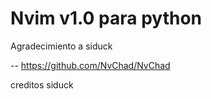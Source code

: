 # Nvim v1.0 para python

Agradecimiento a siduck

-- https://github.com/NvChad/NvChad

creditos siduck
